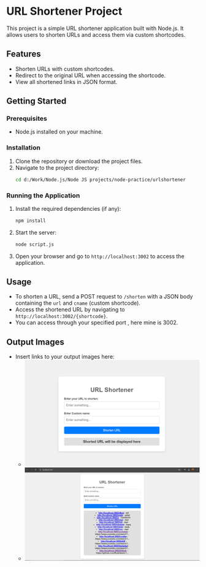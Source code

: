 # URL Shortener Project

This project is a simple URL shortener application built with Node.js. It allows users to shorten URLs and access them via custom shortcodes.

## Features
- Shorten URLs with custom shortcodes.
- Redirect to the original URL when accessing the shortcode.
- View all shortened links in JSON format.

## Getting Started

### Prerequisites
- Node.js installed on your machine.

### Installation
1. Clone the repository or download the project files.
2. Navigate to the project directory:
   ```bash
   cd d:/Work/Node.js/Node JS projects/node-practice/urlshortener
   ```

### Running the Application
1. Install the required dependencies (if any):
   ```bash
   npm install
   ```
2. Start the server:
   ```bash
   node script.js
   ```
3. Open your browser and go to `http://localhost:3002` to access the application.

## Usage
- To shorten a URL, send a POST request to `/shorten` with a JSON body containing the `url` and `cname` (custom shortcode).
- Access the shortened URL by navigating to `http://localhost:3002/{shortcode}`.
- You can access through your specified port , here mine is 3002.

## Output Images
- Insert links to your output images here:
  - ![Image 1](data/Capture1.PNG)
  - ![Image 2](data/Capture2.PNG)


